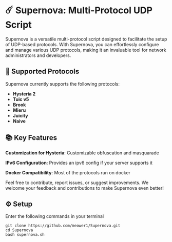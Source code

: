 # ☄️ Supernova: Multi-Protocol UDP Script
Supernova is a versatile multi-protocol script designed to facilitate the setup of UDP-based protocols. With Supernova, you can effortlessly configure and manage various UDP protocols, making it an invaluable tool for network administrators and developers.

## 🌟 Supported Protocols
Supernova currently supports the following protocols:

- **Hysteria 2**
- **Tuic v5**
- **Brook**
- **Mieru**
- **Juicity**
- **Naive**
## 📚 Key Features
**Customization for Hysteria**: Customizable obfuscation and masquarade


**IPv6 Configuration**: Provides an ipv6 config if your server supports it


**Docker Compatibility**: Most of the protocols run on docker

Feel free to contribute, report issues, or suggest improvements. We welcome your feedback and contributions to make Supernova even better!

## ⚙️ Setup 
Enter the following commands in your terminal
```shell
git clone https://github.com/meower1/Supernova.git
cd Supernova
bash supernova.sh
```

